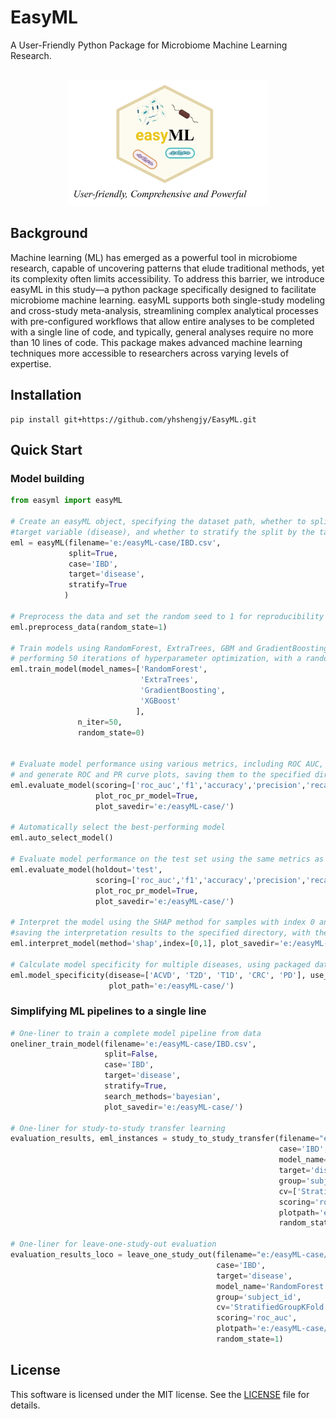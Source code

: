 # EasyML
A User-Friendly Python Package for Microbiome Machine Learning Research.
<br/><br/>
<p align="center"><img src="./easyml.png" height="200"/></p>

## Background
Machine learning (ML) has emerged as a powerful tool in microbiome research, capable of uncovering patterns that elude traditional methods, yet its complexity often limits accessibility. To address this barrier, we introduce easyML in this study—a python package specifically designed to facilitate microbiome machine learning. easyML supports both single-study modeling and cross-study meta-analysis, streamlining complex analytical processes with pre-configured workflows that allow entire analyses to be completed with a single line of code, and typically, general analyses require no more than 10 lines of code. This package makes advanced machine learning techniques more accessible to researchers across varying levels of expertise. 

## Installation
```commandline
pip install git+https://github.com/yhshengjy/EasyML.git
```
## Quick Start

### Model building
```python
from easyml import easyML

# Create an easyML object, specifying the dataset path, whether to split the data, case type (IBD), 
#target variable (disease), and whether to stratify the split by the target label
eml = easyML(filename='e:/easyML-case/IBD.csv',
             split=True, 
             case='IBD',
             target='disease',
             stratify=True
            )

# Preprocess the data and set the random seed to 1 for reproducibility
eml.preprocess_data(random_state=1)

# Train models using RandomForest, ExtraTrees, GBM and GradientBoosting, 
# performing 50 iterations of hyperparameter optimization, with a random seed set to 0
eml.train_model(model_names=['RandomForest', 
                             'ExtraTrees', 
                             'GradientBoosting',
                             'XGBoost'
                            ],
               n_iter=50,
               random_state=0)


# Evaluate model performance using various metrics, including ROC AUC, F1, accuracy, precision, recall, and MCC, 
# and generate ROC and PR curve plots, saving them to the specified directory
eml.evaluate_model(scoring=['roc_auc','f1','accuracy','precision','recall','mcc'],
                   plot_roc_pr_model=True, 
                   plot_savedir='e:/easyML-case/')

# Automatically select the best-performing model
eml.auto_select_model()

# Evaluate model performance on the test set using the same metrics as before, and save ROC and PR curve plots to the specified directory
eml.evaluate_model(holdout='test',
                   scoring=['roc_auc','f1','accuracy','precision','recall','mcc'],
                   plot_roc_pr_model=True, 
                   plot_savedir='e:/easyML-case/')

# Interpret the model using the SHAP method for samples with index 0 and 1, 
#saving the interpretation results to the specified directory, with the show option set to False
eml.interpret_model(method='shap',index=[0,1], plot_savedir='e:/easyML-case/', show=False)

# Calculate model specificity for multiple diseases, using packaged data, and save the results to the specified path
eml.model_specificity(disease=['ACVD', 'T2D', 'T1D', 'CRC', 'PD'], use_packagedata=True,# 指定是否使用内置的数据包，默认为 True
                      plot_path='e:/easyML-case/')
```
### Simplifying ML pipelines to a single line
```python
# One-liner to train a complete model pipeline from data
oneliner_train_model(filename='e:/easyML-case/IBD.csv',
                     split=False, 
                     case='IBD',
                     target='disease',
                     stratify=True,
                     search_methods='bayesian',
                     plot_savedir='e:/easyML-case/')

# One-liner for study-to-study transfer learning
evaluation_results, eml_instances = study_to_study_transfer(filename="e:/easyML-case/datasets/", 
                                                            case='IBD',
                                                            model_name='RandomForest',   
                                                            target='disease',
                                                            group='subject_id',
                                                            cv=['StratifiedGroupKFold','StratifiedGroupKFold','StratifiedKFold'],
                                                            scoring='roc_auc',
                                                            plotpath='e:/easyML-case/',
                                                            random_state=1)

# One-liner for leave-one-study-out evaluation
evaluation_results_loco = leave_one_study_out(filename="e:/easyML-case/datasets/", 
                                              case='IBD',
                                              target='disease',
                                              model_name='RandomForest',
                                              group='subject_id',
                                              cv='StratifiedGroupKFold',
                                              scoring='roc_auc',
                                              plotpath='e:/easyML-case/',  
                                              random_state=1)
```

## License

This software is licensed under the MIT license. See the [LICENSE](LICENSE) file for details.
